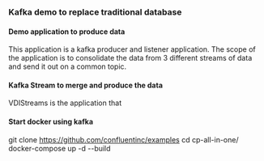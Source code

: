 ### Kafka demo to replace traditional database

#### Demo application to produce data

This application is a kafka producer and listener application.
The scope of the application is to consolidate the data from 3 different streams of data and send it out on a common topic. 

#### Kafka Stream to merge and produce the data

VDIStreams is the application that 


#### Start docker using kafka
git clone https://github.com/confluentinc/examples
cd cp-all-in-one/
docker-compose up -d --build




